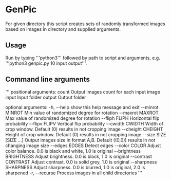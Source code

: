 # GenPic

For given directory this script creates sets of randomly transformed images based on images in directory and supplied arguments.

## Usage
Run by typing '''python3''' followed by path to script and arguments, e.g. '''python3 genpic.py 10 input output'''.

## Command line arguments
'''
positional arguments:
  count                 Output images count for each input image
  input                 Input folder
  output                Output folder

optional arguments:
  -h, --help            show this help message and exit
  --minrot MINROT       Min value of randomized degree for rotation
  --maxrot MAXROT       Max value of randomized degree for rotation
  --fliph FLIPH         Horizontal flip probability
  --flipv FLIPV         Vertical flip probability
  --cwidth CWIDTH       Width of crop window. Default (0) results in not
                        cropping image
  --cheight CHEIGHT     Height of crop window. Default (0) results in not
                        cropping image
  --size SIZE [SIZE ...]
                        Output images size in format A,B. Default ((0,0))
                        results in not changing image size
  --edges EDGES         Detect edges
  --color COLOR         Adjust color balance. 0.0 is black and white, 1.0 is
                        original
  --brightness BRIGHTNESS
                        Adjust brightness. 0.0 is black, 1.0 is original
  --contrast CONTRAST   Adjust contrast. 0.0 is solid grey, 1.0 is original
  --sharpness SHARPNESS
                        Adjust sharpness. 0.0 is blurred, 1.0 is original, 2.0
                        is sharpened
  -r, --recurse         Process images in all child directories
'''